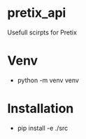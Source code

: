 # pretix_api

Usefull scirpts for Pretix

# Venv

- python -m venv venv

# Installation

- pip install -e ./src
